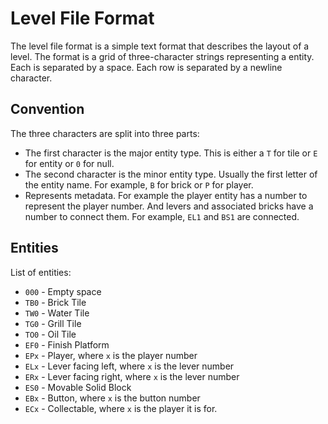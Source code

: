 # Level File Format

The level file format is a simple text format that describes the layout of a level. The format is a grid of three-character strings representing a entity. Each is separated by a space. Each row is separated by a newline character. 

## Convention
The three characters are split into three parts:
- The first character is the major entity type. This is either a `T` for tile or `E` for entity or `0` for null.
- The second character is the minor entity type. Usually the first letter of the entity name. For example, `B` for brick or `P` for player.
- Represents metadata. For example the player entity has a number to represent the player number. And levers and associated bricks have a number to connect them. For example, `EL1` and `BS1` are connected.

## Entities

List of entities:
- `000` - Empty space
- `TB0` - Brick Tile
- `TW0` - Water Tile
- `TG0` - Grill Tile
- `TO0` - Oil Tile
- `EF0` - Finish Platform
- `EPx` - Player, where `x` is the player number
- `ELx` - Lever facing left, where `x` is the lever number
- `ERx` - Lever facing right, where `x` is the lever number
- `ES0` - Movable Solid Block
- `EBx` - Button, where `x` is the button number
- `ECx` - Collectable, where `x` is the player it is for.